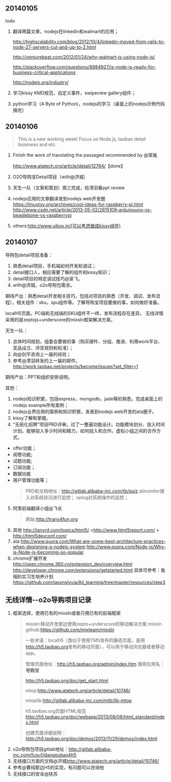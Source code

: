 20140105
---

todo

1.	翻译两篇文章，nodejs在linkedin和walmart的应用；

	<http://highscalability.com/blog/2012/10/4/linkedin-moved-from-rails-to-node-27-servers-cut-and-up-to-2.html>
	
	<http://venturebeat.com/2012/01/24/why-walmart-is-using-node-js/>

	<http://stackoverflow.com/questions/8984927/is-node-js-ready-for-business-critical-applications>

	<http://nodejs.org/industry/>

2.	学习kissy KMD规范，自定义事件，swipeview gallery组件；
3.	python学习（A Byte of Python)，nodejs的学习（桌面上的nodejs示例代码搞完）

20140106
---

>	This is a new working week! Focus on Node.js, taobao detail buisiness and etc.

1.	Finish the work of translating the passaged recommended by @常胤
	
	<http://www.atatech.org/article/detail/12764/>【done】
2.	O2O导购宝Detail项目（with@济城）
3.	天生一队（文案和策划）周三完成，给清羽看ppt review
4.	nodejs应用的文章翻译发到nodejs web开发圈
	<https://linuxtoy.org/archives/cool-ideas-for-raspberry-pi.html>
	<http://www.csdn.net/article/2013-05-02/2815109-arduinouno-vs-beaglebone-vs-raspberrypi>
5. 	others:http://www.uibox.in/(可以考虑做成kissy组件)

20140107
---
导购包detail项目准备：
1.	熟悉detail项目，手机端如何开发和调试；
2.	detail接口人，相应需要了解的组件和kissy知识；
3.	detail项目的特定调试技巧@渐飞。
4.	with@济城，o2o导购包需求。

期待产出：熟悉detail开发相关技巧，包括对项目的熟悉（开发、调试、发布流程），相关组件：sku，spu组件等。了解导购宝项目要做的事，如何做好准备。

localH5页面，PC端和无线端的SKU组件不一样，发布流程存在差异。
无线详情采用的是zeptojs+underscore的mixsln框架解决方案。

天生一队：
1.	总体时间规划，组委会要做的事（购买硬件、分组、推进、利用work平台、奖品设立、评奖规则和标准）；
2.	向@剑平咨询上一届的经验；
3.	参考@清羽转发的上一届的邮件。
	<http://work.taobao.net/projects/become/issues?set_filter=1>

期待产出：PPT和组织安排说明。

其他：
1.	nodejs知识积累，包括express，mongodb，jade等的熟悉。完成桌面上的nodejs example所有案例；
2.	nodejs业界应用的案例和知识积累，发表到nodejs web开发的ata圈子。
3.	kissy了解和掌握。
4.	“无纸化招聘”项目PRD评审。过了一整遍功能设计。功能模块划分，投入时间计划。能够投入多少时间和精力，如何投入和合作。虚拟小组之间的合作方式。
*	offer功能；	
*	阅卷功能;
*	试题功能;
*	订阅功能；
*	数据功能
*	用户管理功能等；
	>	PRD和文档地址：<http://gitlab.alibaba-inc.com/tb/quiz>
	>	alimonitor接入对系统状况进行监控；
	>	oplog对系统操作的监控；
5.	阿里前端翻译小组@飞长
	>	网站:<http://trans4fun.org>
6.	其他
	<http://lanyrd.com/topics/html5/>
	<http://www.html5report.com/	>
	<http://html5devconf.com/>
7.	ata
	<http://www.quora.com/What-are-some-best-architecture-practices-when-designing-a-nodejs-system>
	<http://www.quora.com/Node-js/Why-is-Node-js-becoming-so-popular>
8.	chrome扩展开发
	<http://open.chrome.360.cn/extension_dev/overview.html>
	<http://developer.chrome.com/extensions/getstarted.html>
	具体可参考：鱼相的实习生培养计划<https://github.com/jasonslyvia/Ali_learning/tree/master/resources/step3>

无线详情--o2o导购项目记录
---
1.	框架选择，使用已有的mixsln或者只用已有的前端框架
	>	mixsln:移动开发那边使用zepto+underscore的移动解决方案
	>	mixsln github:<https://github.com/mixteam/mixsln>
	>	
	>一些术语：localh5（类似于使用TMS发布的静态页面，是用<http://h5.taobao.org>发布的移动页面），可以用于移动浏览器或者移动app。
	>
	>管理页面地址：<http://h5.taobao.org/admin/index.htm>
	>搜索应用名：**导购宝**
	>
	><http://h5.taobao.org/doc/get_start.html>
	>
	>mtop:<http://www.atatech.org/article/detail/10746/>
	>
	>mtoplib:<http://gitlab.alibaba-inc.com/mtb/lib-mtop>
	>
	>h5.taobao.org页面HTML规范<http://h5.taobao.org/doc/webapp/2013/08/06/html_standard/index.html>
	>
	>创建页面详细说明：<http://h5.taobao.org/doc/demos/2013/11/29/demos/index.html>
2.	o2o导购包项目gitlab地址：<http://gitlab.alibaba-inc.com/fusu1/daogoubao4h5>
2.  无线接口方面的文档@济城<http://www.atatech.org/article/detail/10746/>
3.  参考@曹纯那边H5的实现，有问题可以咨询他
4.  无线接口的安全@扶苏
